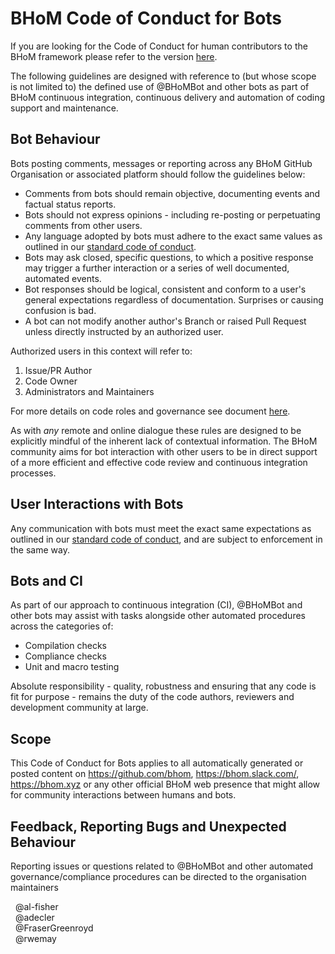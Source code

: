 # BHoM Code of Conduct for Bots
If you are looking for the Code of Conduct for human contributors to the BHoM framework please refer to the version  [here](https://github.com/BHoM/BHoM/blob/main/docs/CODE_OF_CONDUCT.md).   

The following guidelines are designed with reference to (but whose scope is not limited to) the defined use of @BHoMBot and other bots as part of BHoM continuous integration, continuous delivery and automation of coding support and maintenance. 


## Bot Behaviour 

Bots posting comments, messages or reporting across any BHoM GitHub Organisation or associated platform should follow the guidelines below: 

*   Comments from bots should remain objective, documenting events and factual status reports.
*   Bots should not express opinions - including re-posting or perpetuating comments from other users.
*   Any language adopted by bots must adhere to the exact same values as outlined in our [standard code of conduct](https://github.com/BHoM/BHoM/blob/main/docs/CODE_OF_CONDUCT.md). 
*   Bots may ask closed, specific questions, to which a positive response may trigger a further interaction or a series of well documented, automated events.
*   Bot responses should be logical, consistent and conform to a user's general expectations regardless of documentation. Surprises or causing confusion is bad.
*   A bot can not modify another author's Branch or raised Pull Request unless directly instructed by an authorized user. 


Authorized users in this context will refer to:  
1. Issue/PR Author  
1. Code Owner  
1. Administrators and Maintainers  

For more details on code roles and governance see document [here](https://github.com/BHoM/BHoM/blob/main/docs/GOVERNANCE.md).


As with _any_ remote and online dialogue these rules are designed to be explicitly mindful of the inherent lack of contextual information. 
The BHoM community aims for bot interaction with other users to be in direct support of a more efficient and effective code review and continuous integration processes.

## User Interactions with Bots

Any communication with bots must meet the exact same expectations as outlined in our [standard code of conduct](https://github.com/BHoM/BHoM/blob/main/docs/CODE_OF_CONDUCT.md), and are subject to enforcement in the same way. 

## Bots and CI

As part of our approach to continuous integration (CI), @BHoMBot and other bots may assist with tasks alongside other automated procedures across the categories of:

- Compilation checks
- Compliance checks 
- Unit and macro testing


Absolute responsibility - quality, robustness and ensuring that any code is fit for purpose - remains the duty of the code authors, reviewers and development community at large.


## Scope

This Code of Conduct for Bots applies to all automatically generated or posted content on https://github.com/bhom, https://bhom.slack.com/, https://bhom.xyz or any other official BHoM web presence that might allow for community interactions between humans and bots.



## Feedback, Reporting Bugs and Unexpected Behaviour

Reporting issues or questions related to @BHoMBot and other automated governance/compliance procedures can be directed to the organisation maintainers 

  &nbsp;  @al-fisher  
  &nbsp;  @adecler  
  &nbsp;  @FraserGreenroyd  
  &nbsp;  @rwemay  
